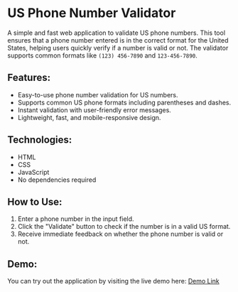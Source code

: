 # US Phone Number Validator

A simple and fast web application to validate US phone numbers. This tool ensures that a phone number entered is in the correct format for the United States, helping users quickly verify if a number is valid or not. The validator supports common formats like `(123) 456-7890` and `123-456-7890`.

## Features:
- Easy-to-use phone number validation for US numbers.
- Supports common US phone formats including parentheses and dashes.
- Instant validation with user-friendly error messages.
- Lightweight, fast, and mobile-responsive design.

## Technologies:
- HTML
- CSS
- JavaScript
- No dependencies required

## How to Use:
1. Enter a phone number in the input field.
2. Click the "Validate" button to check if the number is in a valid US format.
3. Receive immediate feedback on whether the phone number is valid or not.

## Demo:
You can try out the application by visiting the live demo here: [Demo Link](https://www.yourwebsite.com/phone-validator)
